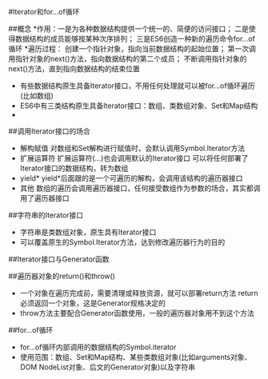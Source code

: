 #Iterator和for...of循环

##概念
  *作用：一是为各种数据结构提供一个统一的、简便的访问接口；
         二是使得数据结构的成员能够按某种次序排列；
         三是ES6创造一种新的遍历命令for...of循环
  *遍历过程：
    创建一个指针对象，指向当前数据结构的起始位置；
    第一次调用指针对象的next()方法，指向数据结构的第二个成员；
    不断调用指针对象的next()方法，直到指向数据结构的结束位置
  * 有些数据结构原生具备Iterator接口，不用任何处理就可以被for...of循环遍历(比如数组)
  * ES6中有三类结构原生具备Iterator接口：数组、类数组对象、Set和Map结构
  * 

##调用Iterator接口的场合
  * 解构赋值
    对数组和Set解构进行赋值时，会默认调用Symbol.Iterator方法
  * 扩展运算符
    扩展运算符(...)也会调用默认的Iterator接口
    可以将任何部署了Iterator接口的数据结构，转为数组
  * yield*
    yield*后面跟的是一个可遍历的解构，会调用该结构的遍历器接口
  * 其他
    数组的遍历会调用遍历器接口，任何接受数组作为参数的场合，其实都调用了遍历器接口
  
##字符串的Iterator接口
  * 字符串是类数组对象，原生具有Iterator接口
  * 可以覆盖原生的Symbol.Iterator方法，达到修改遍历器行为的目的

##Iterator接口与Generator函数
  
##遍历器对象的return()和throw()
  * 一个对象在遍历完成前，需要清理或释放资源，就可以部署return方法
    return 必须返回一个对象，这是Generator规格决定的
  * throw方法主要配合Generator函数使用，一般的遍历器对象用不到这个方法

##for...of循环
  * for...of循环内部调用的数据结构的Symbol.iterator
  * 使用范围：数组、Set和Map结构、某些类数组对象(比如arguments对象、DOM NodeList对象、后文的Generator对象)以及字符串